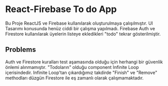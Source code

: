 # React-Firebase To do App

Bu Proje ReactJS ve Firebase kullanılarak oluşturulmaya çalışılmıştır.
UI Tasarımı konusunda henüz ciddi bir çalışma yapılmadı.
Firebase Auth ve Firestore kullanılarak üyelerin listeye ekledikleri "todo" tekrar gösterilmiştir.

## Problems

Auth ve Firestore kuralları test aşamasında olduğu için herhangi bir güvenlik önlemi alınmamıştır.
"Todoların" olduğu component Infinite Loop içerisindedir. Infinite Loop'tan çıkardığımız takdirde "Finish" ve "Remove" methodları düzgün Firestore ile eş zamanlı olarak çalışmamaktadır.
